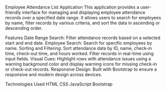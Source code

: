 Employee Attendance List Application
This application provides a user-friendly interface for managing and displaying employee attendance records over a specified date range. It allows users to search for employees by name, filter records by various criteria, and sort the data in ascending or descending order.

Features
Date Range Search: Filter attendance records based on a selected start and end date.
Employee Search: Search for specific employees by name.
Sorting and Filtering: Sort attendance data by ID, name, check-in time, check-out time, and hours worked. Filter records in real-time using input fields.
Visual Cues: Highlight rows with attendance issues using a warning background color and display warning icons for missing check-in or check-out records.
Responsive Design: Built with Bootstrap to ensure a responsive and modern design across devices.

Technologies Used
HTML
CSS
JavaScript
Bootstrap
